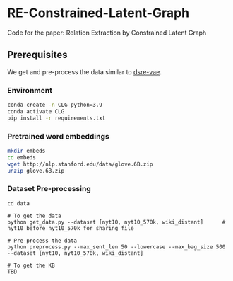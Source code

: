 # RE-Constrained-Latent-Graph
Code for the paper: Relation Extraction by Constrained Latent Graph

## Prerequisites
We get and pre-process the data similar to [dsre-vae](https://github.com/fenchri/dsre-vae).
### Environment
```bash
conda create -n CLG python=3.9
conda activate CLG
pip install -r requirements.txt
```


### Pretrained word embeddings
```bash
mkdir embeds
cd embeds 
wget http://nlp.stanford.edu/data/glove.6B.zip
unzip glove.6B.zip
```

### Dataset Pre-processing
```bath
cd data

# To get the data
python get_data.py --dataset [nyt10, nyt10_570k, wiki_distant]      # nyt10 before nyt10_570k for sharing file

# Pre-process the data
python preprocess.py --max_sent_len 50 --lowercase --max_bag_size 500 --dataset [nyt10, nyt10_570k, wiki_distant]

# To get the KB
TBD
```